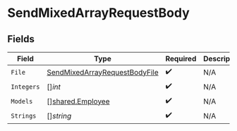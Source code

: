 # SendMixedArrayRequestBody


## Fields

| Field                                                                                     | Type                                                                                      | Required                                                                                  | Description                                                                               |
| ----------------------------------------------------------------------------------------- | ----------------------------------------------------------------------------------------- | ----------------------------------------------------------------------------------------- | ----------------------------------------------------------------------------------------- |
| `File`                                                                                    | [SendMixedArrayRequestBodyFile](../../models/operations/sendmixedarrayrequestbodyfile.md) | :heavy_check_mark:                                                                        | N/A                                                                                       |
| `Integers`                                                                                | []*int*                                                                                   | :heavy_check_mark:                                                                        | N/A                                                                                       |
| `Models`                                                                                  | [][shared.Employee](../../models/shared/employee.md)                                      | :heavy_check_mark:                                                                        | N/A                                                                                       |
| `Strings`                                                                                 | []*string*                                                                                | :heavy_check_mark:                                                                        | N/A                                                                                       |